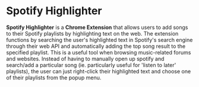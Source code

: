 # Spotify Highlighter


**Spotify Highlighter** is a **Chrome Extension** that allows users to add songs to their Spotify playlists by highlighting text on the web. The extension functions by searching the user's highlighted text in Spotify's search engine through their web API and automatically adding the top song result to the specified playlist. This is a useful tool when browsing music-related forums and websites. Instead of having to manually open up spotify and search/add a particular song (ie. particularly useful for 'listen to later' playlists), the user can just right-click their highlighted text and choose one of their playlists from the popup menu. 

